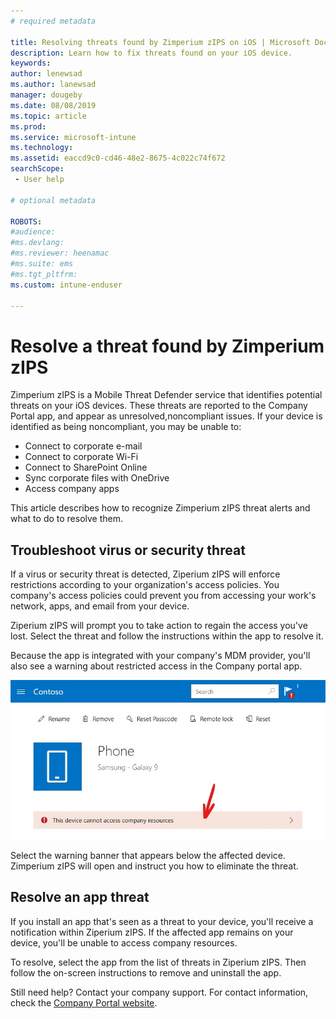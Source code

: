 ```yaml
---
# required metadata

title: Resolving threats found by Zimperium zIPS on iOS | Microsoft Docs
description: Learn how to fix threats found on your iOS device.
keywords:
author: lenewsad
ms.author: lanewsad
manager: dougeby
ms.date: 08/08/2019
ms.topic: article
ms.prod:
ms.service: microsoft-intune
ms.technology:
ms.assetid: eaccd9c0-cd46-48e2-8675-4c022c74f672
searchScope:
 - User help

# optional metadata

ROBOTS:  
#audience:
#ms.devlang:
#ms.reviewer: heenamac
#ms.suite: ems
#ms.tgt_pltfrm:
ms.custom: intune-enduser

---
```


# Resolve a threat found by Zimperium zIPS

Zimperium zIPS is a Mobile Threat Defender service that identifies potential threats on your iOS devices. These threats are reported to the Company Portal app, and appear as unresolved,noncompliant issues. If your device is identified as being noncompliant, you may be unable to:

* Connect to corporate e-mail
* Connect to corporate Wi-Fi
* Connect to SharePoint Online
* Sync corporate files with OneDrive
* Access company apps

This article describes how to recognize Zimperium zIPS threat alerts and what to do to resolve them. 

## Troubleshoot virus or security threat  
If a virus or security threat is detected, Ziperium zIPS will enforce restrictions according to your organization's access policies. You company's access policies could prevent you from accessing your work's network, apps, and email from your device.  

Ziperium zIPS will prompt you to take action to regain the access you've lost. Select the threat and follow the instructions within the app to resolve it.

Because the app is integrated with your company's MDM provider, you'll also see a warning about restricted access in the Company portal app.  

  ![Example screenshot of the Company Portal device page, showing the Lookout for Work warning banner.](./media/CP-lookout-virus-banner-1808.png)  

Select the warning banner that appears below the affected device. Zimperium zIPS will open and instruct you how to eliminate the threat.  

## Resolve an app threat

If you install an app that's seen as a threat to your device, you'll receive a notification within Ziperium zIPS. If the affected app remains on your device, you'll be unable to access company resources.  

To resolve, select the app from the list of threats in Ziperium zIPS. Then follow the on-screen instructions to remove and uninstall the app.  

Still need help? Contact your company support. For contact information, check the [Company Portal website](https://portal.manage.microsoft.com/helpdesk). 
